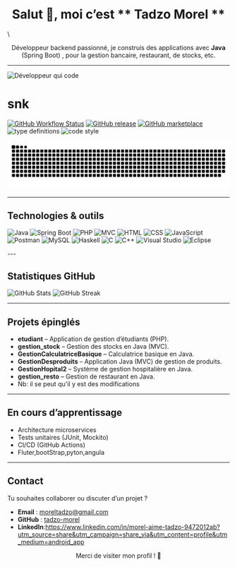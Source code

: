 <h1 align="center">Salut 👋, moi c’est ** Tadzo Morel **</h1>

\
<p align="center">
  Développeur backend passionné, je construis des applications  avec <strong>Java</strong> (Spring Boot) , pour la gestion bancaire, restaurant, de stocks, etc.
</p>

---

![Développeur qui code](https://media.giphy.com/media/qgQUggAC3Pfv687qPC/giphy.gif)
# snk

[![GitHub Workflow Status](https://img.shields.io/github/actions/workflow/status/platane/platane/main.yml?label=action&style=flat-square)](https://github.com/Platane/Platane/actions/workflows/main.yml)
[![GitHub release](https://img.shields.io/github/release/platane/snk.svg?style=flat-square)](https://github.com/platane/snk/releases/latest)
[![GitHub marketplace](https://img.shields.io/badge/marketplace-snake-blue?logo=github&style=flat-square)](https://github.com/marketplace/actions/generate-snake-game-from-github-contribution-grid)
![type definitions](https://img.shields.io/npm/types/typescript?style=flat-square)
![code style](https://img.shields.io/badge/code_style-prettier-ff69b4.svg?style=flat-square)

<picture>
  <source
    media="(prefers-color-scheme: dark)"
    srcset="https://raw.githubusercontent.com/platane/snk/output/github-contribution-grid-snake-dark.svg"
  />
  <source
    media="(prefers-color-scheme: light)"
    srcset="https://raw.githubusercontent.com/platane/snk/output/github-contribution-grid-snake.svg"
  />
  <img
    alt="github contribution grid snake animation"
    src="https://raw.githubusercontent.com/platane/snk/output/github-contribution-grid-snake.svg"
  />
</picture>

---

##  Technologies & outils

<p align="left">
  <img src="https://img.shields.io/badge/Java-007396?style=for-the-badge&logo=java&logoColor=white" alt="Java"/>
  <img src="https://img.shields.io/badge/Spring_Boot-6DB33F?style=for-the-badge&logo=spring-boot&logoColor=white" alt="Spring Boot"/>
  <img src="https://img.shields.io/badge/PHP-777BB4?style=for-the-badge&logo=php&logoColor=white" alt="PHP"/>
  <img src="https://img.shields.io/badge/MVC-000000?style=for-the-badge" alt="MVC"/>
  <img src="https://img.shields.io/badge/HTML5-E34F26?style=for-the-badge&logo=html5&logoColor=white" alt="HTML"/>
  <img src="https://img.shields.io/badge/CSS3-1572B6?style=for-the-badge&logo=css3&logoColor=white" alt="CSS"/>
   <img src="https://img.shields.io/badge/JavaScript-F7DF1E?style=for-the-badge&logo=javascript&logoColor=black" alt="JavaScript"/>
  <img src="https://img.shields.io/badge/Postman-FF6C37?style=for-the-badge&logo=postman&logoColor=white" alt="Postman"/>
  <img src="https://img.shields.io/badge/MySQL-4479A1?style=for-the-badge&logo=mysql&logoColor=white" alt="MySQL"/>
  <img src="https://img.shields.io/badge/Haskell-5E5086?style=for-the-badge&logo=haskell&logoColor=white" alt="Haskell"/>
  <img src="https://img.shields.io/badge/C-A8B9CC?style=for-the-badge&logo=c&logoColor=white" alt="C"/>
  <img src="https://img.shields.io/badge/C++-00599C?style=for-the-badge&logo=cplusplus&logoColor=white" alt="C++"/>
  <img src="https://img.shields.io/badge/Visual_Studio-5C2D91?style=for-the-badge&logo=visual-studio&logoColor=white" alt="Visual Studio"/>
  <img src="https://img.shields.io/badge/Eclipse-2C2255?style=for-the-badge&logo=eclipse&logoColor=white" alt="Eclipse"/>
</p>
---

##  Statistiques GitHub

<p align="left">
  <img src="https://github-readme-stats.vercel.app/api?username=tadzo-morel&show_icons=true&theme=tokyonight" alt="GitHub Stats"/>
  <img src="https://github-readme-streak-stats.herokuapp.com/?user=tadzo-morel&theme=tokyonight" alt="GitHub Streak"/>
</p>

---

##  Projets épinglés

- **etudiant** – Application de gestion d’étudiants (PHP).
- **gestion_stock** – Gestion des stocks en Java (MVC).
- **GestionCalculatriceBasique** – Calculatrice basique en Java.
- **GestionDesproduits** – Application Java (MVC) de gestion de produits.
- **GestionHopital2** – Système de gestion hospitalière en Java.
- **gestion_resto** – Gestion de restaurant en Java.
-  Nb: il se peut qu'il y est des modifications

---

##  En cours d’apprentissage

- Architecture microservices
- Tests unitaires (JUnit, Mockito)
- CI/CD (GitHub Actions)
- Fluter,bootStrap,pyton,angula

---
    
##  Contact

Tu souhaites collaborer ou discuter d’un projet ?  
- **Email** : moreltadzo@gmail.com  
- **GitHub** : [tadzo-morel](https://github.com/tadzo-morel)  
- **LinkedIn**:https://www.linkedin.com/in/morel-aime-tadzo-9472012ab?utm_source=share&utm_campaign=share_via&utm_content=profile&utm_medium=android_app  

<p align="center">
  Merci de visiter mon profil ! 🌟
</p>
